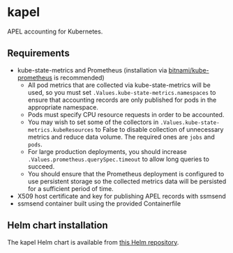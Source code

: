 # kapel
APEL accounting for Kubernetes.

## Requirements
- kube-state-metrics and Prometheus (installation via [bitnami/kube-prometheus](https://bitnami.com/stack/prometheus-operator/helm) is recommended)
  - All pod metrics that are collected via kube-state-metrics will be used, so you must set `.Values.kube-state-metrics.namespaces`
    to ensure that accounting records are only published for pods in the appropriate namespace.
  - Pods must specify CPU resource requests in order to be accounted.
  - You may wish to set some of the collectors in `.Values.kube-state-metrics.kubeResources` to False to disable collection of
    unnecessary metrics and reduce data volume. The required ones are `jobs` and `pods`.
  - For large production deployments, you should increase `.Values.prometheus.querySpec.timeout` to allow long queries to succeed.
  - You should ensure that the Prometheus deployment is configured to use persistent storage so the collected metrics data will be
    persisted for a sufficient period of time.
- X509 host certificate and key for publishing APEL records with ssmsend
- ssmsend container built using the provided Containerfile

## Helm chart installation
The kapel Helm chart is available from [this Helm repository](https://rptaylor.github.io/kapel/).
